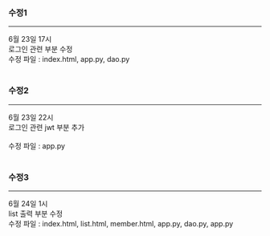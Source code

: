 ### 수정1 
<hr>
6월 23일 17시<br>
로그인 관련 부분 수정<br>
수정 파일 : index.html, app.py, dao.py<br><br>

### 수정2
<hr>
6월 23일 22시<br>
로그인 관련 jwt 부분 추가<br><br>
수정 파일 : app.py<br><br>

### 수정3
<hr>
6월 24일 1시<br>
list 출력 부분 수정<br>
수정 파일 : index.html, list.html, member.html, app.py, dao.py, app.py<br><br>


